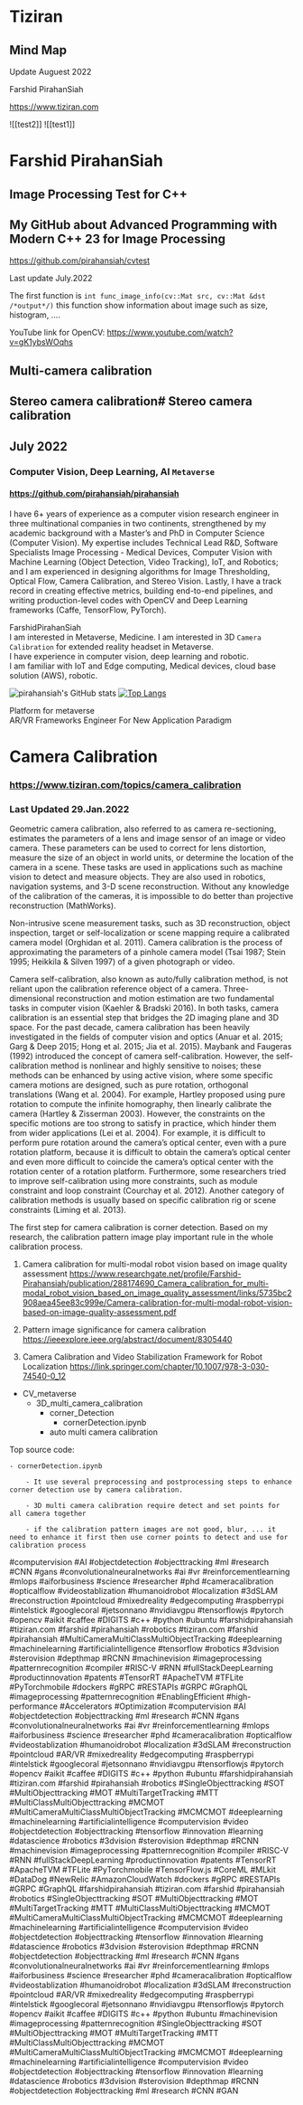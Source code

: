 # Tiziran
## Mind Map 
Update Auguest 2022

Farshid PirahanSiah 

https://www.tiziran.com

![[test2]]
![[test1]]


# Farshid PirahanSiah

## Image Processing Test for C++
## My GitHub about Advanced Programming with Modern C++ 23 for Image Processing 

https://github.com/pirahansiah/cvtest  

Last update July.2022

The first function is ```int func_image_info(cv::Mat src, cv::Mat &dst /*output*/)``` this function show information about image such as size, histogram, ....

YouTube link for OpenCV:
    https://www.youtube.com/watch?v=gK1ybsWOqhs 






## Multi-camera calibration
## Stereo camera calibration# Stereo camera calibration
## July 2022
### Computer Vision, Deep Learning, AI `Metaverse`
#### https://github.com/pirahansiah/pirahansiah

I have 6+ years of experience as a computer vision research engineer in three multinational companies in two continents, strengthened by my academic background with a Master’s and PhD in Computer Science (Computer Vision). My expertise includes Technical Lead R&D, Software Specialists Image Processing - Medical Devices, Computer Vision with Machine Learning (Object Detection, Video Tracking), IoT, and Robotics; and I am experienced in designing algorithms for Image Thresholding, Optical Flow, Camera Calibration, and Stereo Vision. Lastly, I have a track record in creating effective metrics, building end-to-end pipelines, and writing production-level codes with OpenCV and Deep Learning frameworks (Caffe, TensorFlow, PyTorch).   

FarshidPirahanSiah    
I am interested in Metaverse, Medicine. I am interested in 3D `Camera Calibration` for extended reality headset in Metaverse.    
I have experience in computer vision, deep learning and robotic.   
I am familiar with IoT and Edge computing, Medical devices, cloud base solution (AWS), robotic.   


![pirahansiah's GitHub stats](https://github-readme-stats.vercel.app/api?username=pirahansiah&include_all_commits=true&count_private=true&show_icons=true&theme=radical&hide=contribs)
[![Top Langs](https://github-readme-stats.vercel.app/api/top-langs/?username=pirahansiah&layout=compact)](https://github.com/anuraghazra/github-readme-stats)

Platform for metaverse   
AR/VR Frameworks Engineer For New Application Paradigm

# Camera Calibration 
### https://www.tiziran.com/topics/camera_calibration
### Last Updated 29.Jan.2022
Geometric camera calibration, also referred to as camera re-sectioning, estimates the parameters of a lens and image sensor of an image or video camera. These parameters can be used to correct for lens distortion, measure the size of an object in world units, or determine the location of the camera in a scene. These tasks are used in applications such as machine vision to detect and measure objects. They are also used in robotics, navigation systems, and 3-D scene reconstruction. Without any knowledge of the calibration of the cameras, it is impossible to do better than projective reconstruction (MathWorks).

Non-intrusive scene measurement tasks, such as 3D reconstruction, object inspection, target or self-localization or scene mapping require a calibrated camera model (Orghidan et al. 2011). Camera calibration is the process of approximating the parameters of a pinhole camera model (Tsai 1987; Stein 1995; Heikkila & Silven 1997) of a given photograph or video. 

Camera self-calibration, also known as auto/fully calibration method, is not reliant upon the calibration reference object of a camera. Three-dimensional reconstruction and motion estimation are two fundamental tasks in computer vision (Kaehler & Bradski 2016). In both tasks, camera calibration is an essential step that bridges the 2D imaging plane and 3D space. For the past decade, camera calibration has been heavily investigated in the fields of computer vision and optics (Anuar et al. 2015; Garg & Deep 2015; Hong et al. 2015; Jia et al. 2015). Maybank and Faugeras (1992) introduced the concept of camera self-calibration. However, the self-calibration method is nonlinear and highly sensitive to noises; these methods can be enhanced by using active vision, where some specific camera motions are designed, such as pure rotation, orthogonal translations (Wang et al. 2004). For example, Hartley proposed using pure rotation to compute the infinite homography, then linearly calibrate the camera (Hartley & Zisserman 2003). However, the constraints on the specific motions are too strong to satisfy in practice, which hinder them from wider applications (Lei et al. 2004). For example, it is difficult to perform pure rotation around the camera’s optical center, even with a pure rotation platform, because it is difficult to obtain the camera’s optical center and even more difficult to coincide the camera’s optical center with the rotation center of a rotation platform. Furthermore, some researchers tried to improve self-calibration using more constraints, such as module constraint and loop constraint (Courchay et al. 2012). Another category of calibration methods is usually based on specific calibration rig or scene constraints (Liming et al. 2013). 

The first step for camera calibration is corner detection. Based on my research, the calibration pattern image play important rule in the whole calibration process.

1. Camera calibration for multi-modal robot vision based on image quality assessment
https://www.researchgate.net/profile/Farshid-Pirahansiah/publication/288174690_Camera_calibration_for_multi-modal_robot_vision_based_on_image_quality_assessment/links/5735bc2908aea45ee83c999e/Camera-calibration-for-multi-modal-robot-vision-based-on-image-quality-assessment.pdf 

2. Pattern image significance for camera calibration
https://ieeexplore.ieee.org/abstract/document/8305440 

3. Camera Calibration and Video Stabilization Framework for Robot Localization
https://link.springer.com/chapter/10.1007/978-3-030-74540-0_12 

- CV_metaverse
    - 3D_multi_camera_calibration
        - corner_Detection 
            - cornerDetection.ipynb
        - auto multi camera calibration 



Top source code:

    - cornerDetection.ipynb
        
        - It use several preprocessing and postprocessing steps to enhance corner detection use by camera calibration.

        - 3D multi camera calibration require detect and set points for all camera together  

        - if the calibration pattern images are not good, blur, ... it need to enhance it first then use corner points to detect and use for calibration process


#computervision #AI #objectdetection #objecttracking #ml #research #CNN #gans #convolutionalneuralnetworks #ai #vr #reinforcementlearning #mlops #aiforbusiness #science #researcher #phd #cameracalibration #opticalflow #videostablization #humanoidrobot #localization #3dSLAM #reconstruction #pointcloud #mixedreality #edgecomputing #raspberrypi #intelstick #googlecoral #jetsonnano #nvidiavgpu #tensorflowjs #pytorch #opencv #aikit #caffee #DIGITS #c++ #python #ubuntu #farshidpirahansiah #tiziran.com #farshid #pirahansiah #robotics #tiziran.com #farshid #pirahansiah #MultiCameraMultiClassMultiObjectTracking #deeplearning #machinelearning #artificialintelligence #tensorflow #robotics #3dvision #sterovision #depthmap #RCNN #machinevision #imageprocessing #patternrecognition #compiler #RISC-V #RNN #fullStackDeepLearning #productinnovation #patents #TensorRT #ApacheTVM #TFLite #PyTorchmobile #dockers #gRPC #RESTAPIs #GRPC #GraphQL #imageprocessing #patternrecognition 
#EnablingEfficient #high-performance #Accelerators #Optimization #computervision #AI #objectdetection #objecttracking #ml #research #CNN #gans #convolutionalneuralnetworks #ai #vr #reinforcementlearning #mlops #aiforbusiness #science #researcher #phd #cameracalibration #opticalflow #videostablization #humanoidrobot #localization #3dSLAM #reconstruction #pointcloud #AR/VR #mixedreality #edgecomputing #raspberrypi #intelstick #googlecoral #jetsonnano #nvidiavgpu #tensorflowjs #pytorch #opencv #aikit #caffee #DIGITS #c++ #python #ubuntu #farshidpirahansiah #tiziran.com #farshid #pirahansiah #robotics #SingleObjecttracking #SOT #MultiObjecttracking #MOT #MultiTargetTracking #MTT #MultiClassMultiObjecttracking #MCMOT #MultiCameraMultiClassMultiObjectTracking #MCMCMOT #deeplearning #machinelearning #artificialintelligence #computervision #video #objectdetection #objecttracking #tensorflow #innovation #learning #datascience #robotics #3dvision #sterovision #depthmap #RCNN #machinevision #imageprocessing #patternrecognition #compiler #RISC-V #RNN #fullStackDeepLearning #productinnovation #patents #TensorRT #ApacheTVM #TFLite #PyTorchmobile #TensorFlow.js #CoreML #MLkit #DataDog #NewRelic #AmazonCloudWatch #dockers #gRPC #RESTAPIs #GRPC #GraphQL #farshidpirahansiah #tiziran.com #farshid #pirahansiah #robotics #SingleObjecttracking #SOT #MultiObjecttracking #MOT #MultiTargetTracking #MTT #MultiClassMultiObjecttracking #MCMOT #MultiCameraMultiClassMultiObjectTracking #MCMCMOT #deeplearning #machinelearning #artificialintelligence #computervision #video #objectdetection #objecttracking #tensorflow #innovation #learning #datascience #robotics #3dvision #sterovision #depthmap #RCNN #objectdetection #objecttracking #ml #research #CNN #gans #convolutionalneuralnetworks #ai #vr #reinforcementlearning #mlops #aiforbusiness #science #researcher #phd #cameracalibration #opticalflow #videostablization #humanoidrobot #localization #3dSLAM #reconstruction #pointcloud #AR/VR #mixedreality #edgecomputing #raspberrypi #intelstick #googlecoral #jetsonnano #nvidiavgpu #tensorflowjs #pytorch #opencv #aikit #caffee #DIGITS #c++ #python #ubuntu #machinevision #imageprocessing #patternrecognition #SingleObjecttracking #SOT #MultiObjecttracking #MOT #MultiTargetTracking #MTT #MultiClassMultiObjecttracking #MCMOT #MultiCameraMultiClassMultiObjectTracking #MCMCMOT #deeplearning #machinelearning #artificialintelligence #computervision #video #objectdetection #objecttracking #tensorflow #innovation #learning #datascience #robotics #3dvision #sterovision #depthmap #RCNN #objectdetection #objecttracking #ml #research #CNN #GAN 

